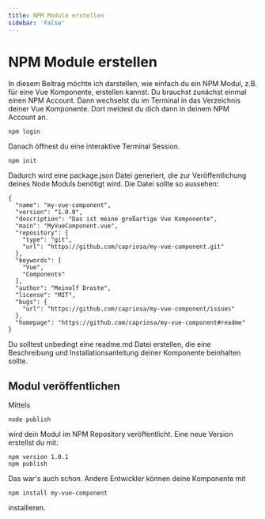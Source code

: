 ```yaml
---
title: NPM Module erstellen
sidebar: 'False'
---
```

# NPM Module erstellen

In diesem Beitrag möchte ich darstellen, wie einfach du ein NPM Modul, z.B. für eine Vue Komponente, erstellen kannst. Du brauchst zunächst einmal einen NPM Account. Dann wechselst du im Terminal in das Verzeichnis deiner Vue Komponente. Dort meldest du dich dann in deinem NPM Account an.

```
npm login
```

Danach öffnest du eine interaktive Terminal Session.

```
npm init
```

Dadurch wird eine package.json Datei generiert, die zur Veröffentlichung deines Node Moduls benötigt wird. Die Datei sollte so aussehen:

```
{
  "name": "my-vue-component",
  "version": "1.0.0",
  "description": "Das ist meine großartige Vue Komponente",
  "main": "MyVueComponent.vue",
  "repository": {
    "type": "git",
    "url": "https://github.com/capriosa/my-vue-component.git"
  },
  "keywords": [
    "Vue",
    "Components"
  ],
  "author": "Meinolf Droste",
  "license": "MIT",
  "bugs": {
    "url": "https://github.com/capriosa/my-vue-component/issues"
  },
  "homepage": "https://github.com/capriosa/my-vue-component#readme"
}
```

Du solltest unbedingt eine readme.md Datei erstellen, die eine Beschreibung und Installationsanleitung deiner Komponente beinhalten sollte.

## Modul veröffentlichen

Mittels

```
node publish
```

wird dein Modul im NPM Repository veröffentlicht. 
Eine neue Version erstellst du mit:

```
npm version 1.0.1
npm publish
```

Das war's auch schon. Andere Entwickler können deine Komponente mit

```
npm install my-vue-component
```

installieren.

<ShareTwitter url="npm-module-erstellen.html" sharetext="Hier wird beschrieben, wie ein Node Modul erstellt wird." />
